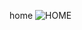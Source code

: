 home
![HOME](https://drive.google.com/file/d/1JaSs9EcTLrKqoiguBDcYq6oGrtacK7UF/view?usp=drive_link)
